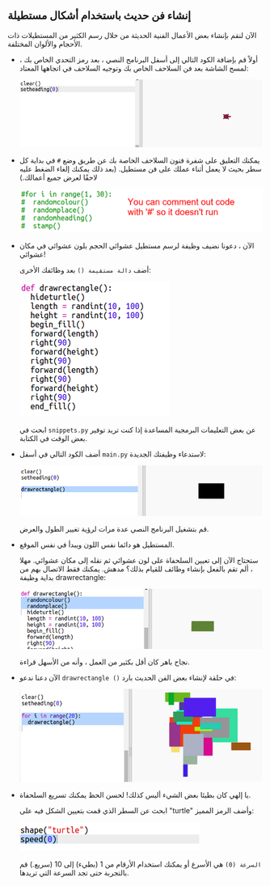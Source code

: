 ## إنشاء فن حديث باستخدام أشكال مستطيلة

الآن لنقم بإنشاء بعض الأعمال الفنية الحديثة من خلال رسم الكثير من المستطيلات ذات الأحجام والألوان المختلفة.

+ أولاً قم بإضافة الكود التالي إلى أسفل البرنامج النصي ، بعد رمز التحدي الخاص بك ، لمسح الشاشة بعد فن السلاحف الخاص بك وتوجيه السلاحف في اتجاهها المعتاد:
    
    ![لقطة الشاشة](images/modern-reset.png)

+ يمكنك التعليق على شفرة فنون السلاحف الخاصة بك عن طريق وضع `#` في بداية كل سطر بحيث لا يعمل أثناء عملك على فن مستطيل. (بعد ذلك يمكنك إلغاء الضغط عليه لاحقًا لعرض جميع أعمالك.)
    
    ![لقطة الشاشة](images/modern-comment.png)

+ الآن ، دعونا نضيف وظيفة لرسم مستطيل عشوائي الحجم بلون عشوائي في مكان عشوائي!
    
    أضف `دالة مستقيمة ()` بعد وظائفك الأخرى:
    
    ![لقطة الشاشة](images/modern-rect-function.png)
    
    ابحث في `snippets.py` عن بعض التعليمات البرمجية المساعدة إذا كنت تريد توفير بعض الوقت في الكتابة.

+ أضف الكود التالي في أسفل `main.py` لاستدعاء وظيفتك الجديدة:
    
    ![لقطة الشاشة](images/modern-call-rect.png)
    
    قم بتشغيل البرنامج النصي عدة مرات لرؤية تغيير الطول والعرض.

+ المستطيل هو دائما نفس اللون ويبدأ في نفس الموقع.
    
    ستحتاج الآن إلى تعيين السلحفاة على لون عشوائي ثم نقله إلى مكان عشوائي. مهلا ، ألم تقم بالفعل بإنشاء وظائف للقيام بذلك؟ مدهش. يمكنك فقط الاتصال بهم من بداية وظيفة drawrectangle:
    
    ![لقطة الشاشة](images/modern-random-rect.png)
    
    نجاح باهر كان أقل بكثير من العمل ، وأنه من الأسهل قراءة.

+ الآن دعنا ندعو `drawrectangle ()` في حلقة لإنشاء بعض الفن الحديث بارد:
    
    ![لقطة الشاشة](images/modern-rect-art.png)

+ يا إلهي كان بطيئا بعض الشيء أليس كذلك! لحسن الحظ يمكنك تسريع السلحفاة.
    
    ابحث عن السطر الذي قمت بتعيين الشكل فيه على "turtle" وأضف الرمز المميز:
    
    ![لقطة الشاشة](images/modern-speed.png)
    
    `السرعة (0)` هي الأسرع أو يمكنك استخدام الأرقام من 1 (بطيء) إلى 10 (سريع.) قم بالتجربة حتى تجد السرعة التي تريدها.
